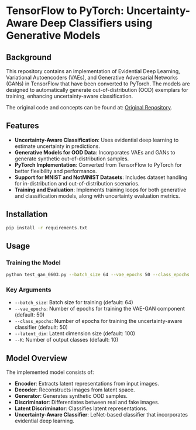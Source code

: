 # TensorFlow to PyTorch: Uncertainty-Aware Deep Classifiers using Generative Models

## Background

This repository contains an implementation of Evidential Deep Learning, Variational Autoencoders (VAEs), and Generative Adversarial Networks (GANs) in TensorFlow that have been converted to PyTorch. The models are designed to automatically generate out-of-distribution (OOD) exemplars for training, enhancing uncertainty-aware classification.

The original code and concepts can be found at: [Original Repository](https://muratsensoy.github.io/gen.html).

## Features
- **Uncertainty-Aware Classification**: Uses evidential deep learning to estimate uncertainty in predictions.
- **Generative Models for OOD Data**: Incorporates VAEs and GANs to generate synthetic out-of-distribution samples.
- **PyTorch Implementation**: Converted from TensorFlow to PyTorch for better flexibility and performance.
- **Support for MNIST and NotMNIST Datasets**: Includes dataset handling for in-distribution and out-of-distribution scenarios.
- **Training and Evaluation**: Implements training loops for both generative and classification models, along with uncertainty evaluation metrics.

## Installation

```bash
pip install -r requirements.txt
```

## Usage

### Training the Model

```bash
python test_gan_0603.py --batch_size 64 --vae_epochs 50 --class_epochs 50 --latent_dim 100 --K 10
```

### Key Arguments
- `--batch_size`: Batch size for training (default: 64)
- `--vae_epochs`: Number of epochs for training the VAE-GAN component (default: 50)
- `--class_epochs`: Number of epochs for training the uncertainty-aware classifier (default: 50)
- `--latent_dim`: Latent dimension size (default: 100)
- `--K`: Number of output classes (default: 10)

## Model Overview

The implemented model consists of:
- **Encoder**: Extracts latent representations from input images.
- **Decoder**: Reconstructs images from latent space.
- **Generator**: Generates synthetic OOD samples.
- **Discriminator**: Differentiates between real and fake images.
- **Latent Discriminator**: Classifies latent representations.
- **Uncertainty-Aware Classifier**: LeNet-based classifier that incorporates evidential deep learning.

